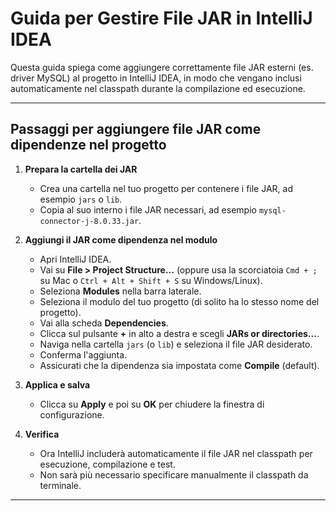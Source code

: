 # Guida per Gestire File JAR in IntelliJ IDEA

Questa guida spiega come aggiungere correttamente file JAR esterni (es. driver MySQL) al progetto in IntelliJ IDEA, in modo che vengano inclusi automaticamente nel classpath durante la compilazione ed esecuzione.

---

## Passaggi per aggiungere file JAR come dipendenze nel progetto

1. **Prepara la cartella dei JAR**

   - Crea una cartella nel tuo progetto per contenere i file JAR, ad esempio `jars` o `lib`.
   - Copia al suo interno i file JAR necessari, ad esempio `mysql-connector-j-8.0.33.jar`.

2. **Aggiungi il JAR come dipendenza nel modulo**

   - Apri IntelliJ IDEA.
   - Vai su **File > Project Structure...** (oppure usa la scorciatoia `Cmd + ;` su Mac o `Ctrl + Alt + Shift + S` su Windows/Linux).
   - Seleziona **Modules** nella barra laterale.
   - Seleziona il modulo del tuo progetto (di solito ha lo stesso nome del progetto).
   - Vai alla scheda **Dependencies**.
   - Clicca sul pulsante **+** in alto a destra e scegli **JARs or directories...**.
   - Naviga nella cartella `jars` (o `lib`) e seleziona il file JAR desiderato.
   - Conferma l'aggiunta.
   - Assicurati che la dipendenza sia impostata come **Compile** (default).

3. **Applica e salva**

   - Clicca su **Apply** e poi su **OK** per chiudere la finestra di configurazione.
   
4. **Verifica**

   - Ora IntelliJ includerà automaticamente il file JAR nel classpath per esecuzione, compilazione e test.
   - Non sarà più necessario specificare manualmente il classpath da terminale.

---
